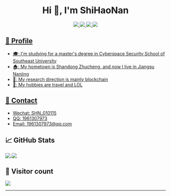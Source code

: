 
<h1 align="center">Hi 👋, I'm ShiHaoNan</h1>


<div align = "center">
    <a href="http://polarday.top/"><img src="https://img.shields.io/badge/website-%E4%B8%AA%E4%BA%BA%E7%AB%99%E7%82%B9-blue"/>
        <a href="https://blog.csdn.net/shn111"><img src="https://img.shields.io/badge/CSDN-%E5%8D%9A%E5%AE%A2-c32136"/>
            <a href="https://leetcode.cn/u/time-7d/"><img src="https://img.shields.io/badge/LeetCode-%E5%8A%9B%E6%89%A3-yellow"/>
                <a href="https://github.com/shnpd"><img src="https://img.shields.io/badge/GitHub-%E4%BB%93%E5%BA%93-black"/></div>


## 👨 Profile

- 🎓: I'm studying for a master's degree in Cyberspace Security School of Southeast University
- 🏠: My hometown is Shandong Zhucheng, and now I live in Jiangsu Nanjing
- 🎯: My research direction is mainly blockchain
- 🥳: My hobbies are travel and LOL


## 📠 Contact

- Wechat: SHN_010115
- QQ: 1961307973
- Email: 1961307973@qq.com


## &#x1f4c8; GitHub Stats

<a href="https://github.com/shnpd/shnpd">
  <img align="center" src="https://github-readme-stats.vercel.app/api/top-langs/?username=shnpd&hide=css,Javascript,html&langs_count=3&theme=transparent&alt="polarday's GitHub Stats" />
</a>

<a href="https://github.com/shnpd/shnpd">
  <img align="center" src="https://github-readme-stats.vercel.app/api?username=shnpd&show_icons=true&line_height=27&count_private=true&theme=transparent"&alt="polarday's GitHub Stats" />
</a>


## 🎈 Visitor count
<img src="https://profile-counter.glitch.me/shnpd/count.svg" />

---
